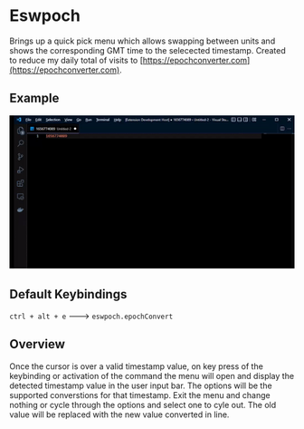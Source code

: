 # Eswpoch

Brings up a quick pick menu which allows swapping between units and shows the corresponding GMT time to the selecected timestamp. Created to reduce my daily total of visits to [https://epochconverter.com](https://epochconverter.com).

## Example


![example gif](https://raw.githubusercontent.com/hlucco/eswpoch/master/example.gif)

## Default Keybindings

`ctrl + alt + e` ---> `eswpoch.epochConvert`

## Overview

Once the cursor is over a valid timestamp value, on key press of the keybinding or activation of the command the menu will open and display the detected timestamp value in the user input bar. The options will be the supported converstions for that timestamp. Exit the menu and change nothing or cycle through the options and select one to cyle out. The old value will be replaced with the new value converted in line.


